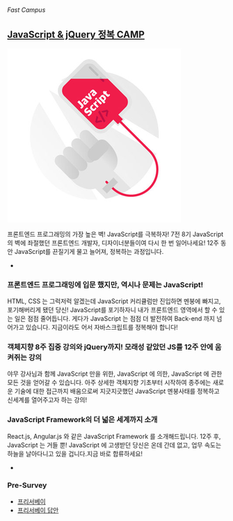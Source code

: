 ###### Fast Campus

## [JavaScript & jQuery 정복 CAMP](http://www.fastcampus.co.kr/dev_camp_jst/)

![JJ Camp](Assets/cover.jpg)

프론트엔드 프로그래밍의 가장 높은 벽! JavaScript를 극복하자!
7전 8기 JavaScript 의 벽에 좌절했던 프론트엔드 개발자, 디자이너분들이여 다시 한 번 일어나세요!
12주 동안 JavaScript를 끈질기게 물고 늘어져, 정복하는 과정입니다.

-

### 프론트엔드 프로그래밍에 입문 했지만, 역시나 문제는 JavaScript!

HTML, CSS 는 그럭저럭 알겠는데 JavaScript 커리큘럼만 진입하면 멘붕에 빠지고, 포기해버리게 됐던 당신!
JavaScript를 포기하자니 내가 프론트엔드 영역에서 할 수 있는 일은 점점 줄어듭니다. 게다가 JavaScript 는 점점 더 발전하여 Back-end 까지 넘어가고 있습니다. 지금이라도 어서 자바스크립트를 정복해야 합니다!

### 객체지향 8주 집중 강의와 jQuery까지! 모래성 같았던 JS를 12주 안에 움켜쥐는 강의

야무 강사님과 함께 JavaScript 만을 위한, JavaScript 에 의한, JavaScript 에 관한 모든 것을 얻어갈 수 있습니다.
아주 상세한 객체지향 기초부터 시작하여 종주에는 새로운 기술에 대한 접근까지 배움으로써 지긋지긋했던 JavaScript 멘붕사태를 정복하고 신세계를 열어주고자 하는 강의!

### JavaScript Framework의 더 넓은 세계까지 소개

React.js, Angular.js 와 같은 JavaScript Framework 를 소개해드립니다.
12주 후, JavaScript 는 거들 뿐! JavaScript 에 고생받던 당신은 온데 간데 없고, 업무 속도는 하늘을 날아다니고 있을 겁니다.지금 바로 합류하세요!

-

### Pre-Survey

- [프리서베이](http://goo.gl/forms/r6IpNiCrRxHM3bMA3)
- [프리서베이 답안](/)

<!-- https://docs.google.com/forms/d/1kEicXailNsuUaQHa193m3ypyXkIDHnv-_JccQ6Ta570/viewform?entry.1925704056=yamoo9&entry.1737300741=%EB%B9%84%EC%A3%BC%EC%96%BC+%EB%94%94%EC%9E%90%EC%9D%B8&entry.1737300741=HTML+%EB%A7%88%ED%81%AC%EC%97%85&entry.1737300741=CSS+%EC%8A%A4%ED%83%80%EC%9D%BC%EB%A7%81&entry.1737300741=DOM+%2B+Javascript+%EC%8A%A4%ED%81%AC%EB%A6%BD%ED%8C%85&entry.1737300741=jQuery+%EB%9D%BC%EC%9D%B4%EB%B8%8C%EB%9F%AC%EB%A6%AC+%2B+%ED%94%8C%EB%9F%AC%EA%B7%B8%EC%9D%B8+%ED%99%9C%EC%9A%A9&entry.1737300741=jQuery+%ED%94%8C%EB%9F%AC%EA%B7%B8%EC%9D%B8+%EA%B0%9C%EB%B0%9C+(%EC%BD%94%EB%93%9C+%EC%9E%AC%EC%82%AC%EC%9A%A9,+%EA%B0%9D%EC%B2%B4%EC%A7%80%ED%96%A5+%ED%94%84%EB%A1%9C%EA%B7%B8%EB%9E%98%EB%B0%8D)&entry.1737300741=WAI+%EC%A0%91%EA%B7%BC%EC%84%B1+%5B+WCAG+%26+KWCAG+2.x+%5D&entry.1737300741=WAI+%EC%A0%91%EA%B7%BC%EC%84%B1+%5B+WAI-ARIA+%5D&entry.887060399=IE+11&entry.2091940109=Atom&entry.2091940109=Bracket&entry.2091940109=Sublime+Text&entry.316606015=Javascript+%EC%BD%94%EC%96%B4+%EA%B8%B0%EC%B4%88+(%EB%B3%80%EC%88%98,+%ED%95%A8%EC%88%98,+%EC%97%B0%EC%82%B0%EC%9E%90,+%EC%A1%B0%EA%B1%B4,+%EB%B0%98%EB%B3%B5+%EA%B5%AC%EB%AC%B8,+%EC%A3%BC%EC%84%9D,+%EC%9E%90%EB%A3%8C%ED%98%95,+%EC%9D%B4%EB%B2%A4%ED%8A%B8+%EC%A0%9C%EC%96%B4,+String/Array+%EC%BD%94%EC%96%B4+%EB%9D%BC%EC%9D%B4%EB%B8%8C%EB%9F%AC%EB%A6%AC+%EB%93%B1%EB%93%B1)&entry.316606015=Javascript+%EC%BD%94%EC%96%B4+%EC%A4%91%EA%B8%89+(%EC%8A%A4%EC%BD%94%ED%94%84,+%ED%98%B8%EC%9D%B4%EC%8A%A4%ED%8A%B8,+%ED%81%B4%EB%A1%9C%EC%A0%80,+%EC%A4%91%EC%B2%A9,+%EC%BD%9C%EB%B0%B1,+%EC%9E%AC%EA%B7%80,+%ED%95%A8%EC%88%98+%EB%8B%A8%EC%9C%84+%ED%94%84%EB%A1%9C%EA%B7%B8%EB%9E%98%EB%B0%8D,+%EC%A0%95%EA%B7%9C%ED%91%9C%ED%98%84%EC%8B%9D+%EB%93%B1%EB%93%B1)&entry.316606015=Javascript+%EC%BD%94%EC%96%B4+%EA%B3%A0%EA%B8%89+(+%EA%B0%9D%EC%B2%B4+%EC%A7%80%ED%96%A5+%ED%94%84%EB%A1%9C%EA%B7%B8%EB%9E%98%EB%B0%8D,+%EC%B6%94%EC%83%81%ED%99%94,+%EC%83%81%EC%86%8D,+%EB%8B%A4%ED%98%95%EC%84%B1,+%ED%95%A9%EC%84%B1,++%EC%95%88%ED%8B%B0+%ED%8C%A8%ED%84%B4,+%EB%94%94%EC%9E%90%EC%9D%B8+%ED%8C%A8%ED%84%B4+%EB%93%B1%EB%93%B1)&entry.316606015=DOM+%EB%AC%B8%EC%84%9C%EA%B0%9D%EC%B2%B4%EB%AA%A8%EB%8D%B8+API+(%ED%83%90%EC%83%89,+%EC%83%9D%EC%84%B1,+%EC%82%BD%EC%9E%85/%EC%B6%94%EA%B0%80,+%EC%9D%B4%EB%8F%99,+%EB%B3%B5%EC%A0%9C,+%EC%A0%9C%EA%B1%B0,+%EC%A1%B0%EC%9E%91+%EB%93%B1%EB%93%B1)&entry.1081495671=jQuery%EB%A5%BC+%EC%82%AC%EC%9A%A9%ED%95%98%EC%97%AC+DOM+%EC%BB%A8%ED%8A%B8%EB%A1%A4+(%EC%83%9D%EC%84%B1/%EC%B6%94%EA%B0%80/%EC%82%BD%EC%9E%85/%EC%9D%B4%EB%8F%99/%EB%B3%B5%EC%A0%9C/%EC%A0%9C%EA%B1%B0/%EC%A1%B0%EC%9E%91+%EB%93%B1%EB%93%B1)&entry.1081495671=jQuery%EB%A5%BC+%EC%82%AC%EC%9A%A9%ED%95%98%EC%97%AC+%EC%9C%84%EC%B9%98/%ED%81%AC%EA%B8%B0+%EC%BB%A8%ED%8A%B8%EB%A1%A4+(%EC%9A%94%EC%86%8C/%EB%AC%B8%EC%84%9C/%ED%99%94%EB%A9%B4/%EC%9C%88%EB%8F%84%EC%9A%B0/%EB%A7%88%EC%9A%B0%EC%8A%A4+%EB%93%B1%EB%93%B1)&entry.1081495671=jQuery%EB%A5%BC+%ED%99%9C%EC%9A%A9%ED%95%9C+%EC%95%A0%EB%8B%88%EB%A9%94%EC%9D%B4%EC%85%98+%EC%BB%A8%ED%8A%B8%EB%A1%A4&entry.1081495671=jQuery+%EC%9D%B4%EB%B2%A4%ED%8A%B8+%ED%95%B8%EB%93%A4%EB%A7%81&entry.1081495671=jQuery+%ED%94%8C%EB%9F%AC%EA%B7%B8%EC%9D%B8+%EA%B0%9C%EB%B0%9C&entry.1983871300=var+ui-tab+%3D+document.getElementById('ui-tab');&entry.1983871300=var+3gangnangee+%3D+'one+punch';&entry.142629722=%3C!%5BCDATA%5B+%5D%5D%3E&entry.142629722=%3C!--+--%3E&entry.142629722=%23&entry.57479702=%EB%8B%B5%EC%9D%B4+%EC%97%86%EB%8B%A4.&entry.1236298651=10+%3C%3D+9&entry.1236298651=3+%3C+9+%7C%7C+10+%3C%3D+6&entry.1236298651=!!!%2B'0'&entry.1236298651='+'+%3D%3D+0&entry.1022466844=typeof+%5B+%5D++++++++++++++++++++++++++//+%EC%B6%9C%EB%A0%A5:+array&entry.1022466844=typeof+null++++++++++++++++++++++//+%EC%B6%9C%EB%A0%A5:+null&entry.201788304=.getElementById()&entry.1335785544=document.onclick+%3D+null;&entry.1490675594=arguments+%EA%B0%9D%EC%B2%B4%EB%8A%94+%ED%95%A8%EC%88%98+%EC%98%81%EC%97%AD+%EB%82%B4%EC%97%90%EC%84%9C%EB%A7%8C+%EC%82%AC%EC%9A%A9+%EA%B0%80%EB%8A%A5%ED%95%98%EB%8B%A4.&entry.1490675594=arguments+%EA%B0%9D%EC%B2%B4%EB%8A%94+%ED%95%A8%EC%88%98%EC%97%90+%EC%A0%84%EB%8B%AC%EB%90%9C+%EB%A7%A4%EA%B0%9C%EB%B3%80%EC%88%98(%EC%9D%B8%EC%9E%90)+%EC%A7%91%ED%95%A9%EC%9D%84+%EC%B0%B8%EC%A1%B0%ED%95%9C%EB%8B%A4.&entry.1668922241=%EC%B2%AB%EB%B2%88%EC%A7%B8+%EC%A0%84%EB%8B%AC+%EC%9D%B8%EC%9E%90%EB%A1%9C+null%EC%9D%84+%EC%A0%84%EB%8B%AC%ED%95%98%EB%A9%B4+%EC%8B%A4%ED%96%89+%EC%BB%A8%ED%85%8D%EC%8A%A4%ED%8A%B8%EB%8A%94+%EC%A0%84%EC%97%AD%EC%9D%B4+%EB%90%9C%EB%8B%A4.&entry.1668922241=%EC%8B%A4%ED%96%89+%EC%BB%A8%ED%85%8D%EC%8A%A4%ED%8A%B8(Excutable+Context)%EB%A5%BC+%EB%B3%80%EA%B2%BD+%ED%95%B4%EC%A4%80%EB%8B%A4.&entry.1668922241=%EC%A0%84%EB%8B%AC%EC%9D%B8%EC%9E%90%EB%8A%94+%EC%BD%A4%EB%A7%88(,)%EB%A1%9C+%EA%B5%AC%EB%B6%84%ED%95%98%EC%97%AC+%EC%B6%94%EA%B0%80%ED%95%9C%EB%8B%A4.&entry.419267247=%ED%81%B4%EB%A1%9C%EC%A0%80%EB%8A%94+%EB%8F%85%EB%A6%BD%EC%A0%81%EC%9D%B8+(%EC%9E%90%EC%9C%A0)+%EB%B3%80%EC%88%98%EB%A5%BC+%EA%B0%80%EB%A6%AC%ED%82%A4%EB%8A%94+%ED%95%A8%EC%88%98%EC%9D%B4%EB%8B%A4.+%0A%ED%81%B4%EB%A1%9C%EC%A0%80+%EC%95%88%EC%97%90+%EC%A0%95%EC%9D%98%EB%90%9C+%ED%95%A8%EC%88%98%EB%8A%94+%EB%A7%8C%EB%93%A4%EC%96%B4%EC%A7%84+%ED%99%98%EA%B2%BD%EC%9D%84+'%EA%B8%B0%EC%96%B5%ED%95%9C%EB%8B%A4'. -->
